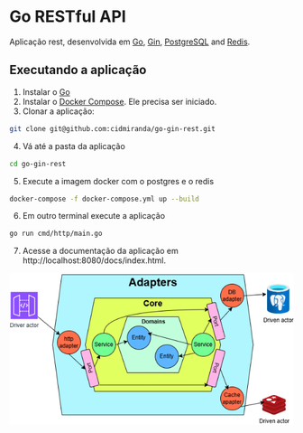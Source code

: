 # Go RESTful API

Aplicação rest, desenvolvida em [Go](https://go.dev/), [Gin](https://gin-gonic.com/), [PostgreSQL](https://www.postgresql.org/) and [Redis](https://redis.io/).

## Executando a aplicação

1. Instalar o [Go](https://go.dev/dl/)
2. Instalar o [Docker Compose](https://docs.docker.com/compose/install/). Ele precisa ser iniciado.
3. Clonar a aplicação:

```bash
git clone git@github.com:cidmiranda/go-gin-rest.git
```

4. Vá até a pasta da aplicação

```bash
cd go-gin-rest
```

5. Execute a imagem docker com o postgres e o redis

```bash
docker-compose -f docker-compose.yml up --build
```

6. Em outro terminal execute a aplicação

```bash
go run cmd/http/main.go
```

7. Acesse a documentação da aplicação em http://localhost:8080/docs/index.html.

![Alt text](docs/hexaarchi.drawio.png "Arquitetura")